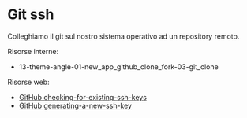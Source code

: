 # Git ssh

Colleghiamo il git sul nostro sistema operativo ad un repository remoto.

Risorse interne:

* 13-theme-angle-01-new_app_github_clone_fork-03-git_clone


Risorse web:

* [GitHub checking-for-existing-ssh-keys](https://help.github.com/en/articles/checking-for-existing-ssh-keys)
* [GitHub generating-a-new-ssh-key](https://help.github.com/en/articles/generating-a-new-ssh-key-and-adding-it-to-the-ssh-agent)

